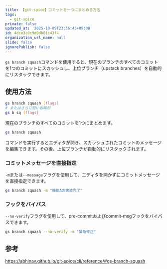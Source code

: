 ```yaml
---
title: 【git-spice】コミットを一つにまとめる方法
tags:
  - git-spice
private: false
updated_at: '2025-10-09T23:56:45+09:00'
id: 4dce3c0c9d0db81c43f4
organization_url_name: null
slide: false
ignorePublish: false
---
```

`gs branch squash`コマンドを使用すると、現在のブランチのすべてのコミットを1つのコミットにスカッシュし、上位ブランチ（upstack branches）を自動的にリスタックできます。

## 使用方法

```bash
gs branch squash [flags]
# またはさらに短い省略形
gs b sq [flags]
```

現在のブランチのすべてのコミットを1つにまとめます。

```bash
gs branch squash
```

コマンドを実行するとエディタが開き、スカッシュされたコミットのメッセージを編集できます。その後、上位ブランチが自動的にリスタックされます。

### コミットメッセージを直接指定

`-m`または`--message`フラグを使用して、エディタを開かずにコミットメッセージを直接指定できます。

```bash
gs branch squash -m "機能Aの実装完了"
```

### フックをバイパス

`--no-verify`フラグを使用して、pre-commitおよびcommit-msgフックをバイパスできます。

```bash
gs branch squash --no-verify -m "緊急修正"
```

## 参考

https://abhinav.github.io/git-spice/cli/reference/#gs-branch-squash
